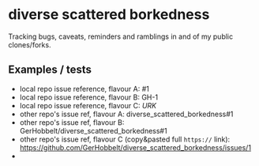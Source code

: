 # diverse scattered borkedness

Tracking bugs, caveats, reminders and ramblings in and of my public clones/forks.


## Examples / tests

- local repo issue reference, flavour A:  #1
- local repo issue reference, flavour B:  GH-1
- local repo issue reference, flavour C:  *URK*
- other repo's issue ref, flavour A:  diverse_scattered_borkedness#1
- other repo's issue ref, flavour B:  GerHobbelt/diverse_scattered_borkedness#1
- other repo's issue ref, flavour C (copy&pasted full `https://` link):  https://github.com/GerHobbelt/diverse_scattered_borkedness/issues/1
- 
